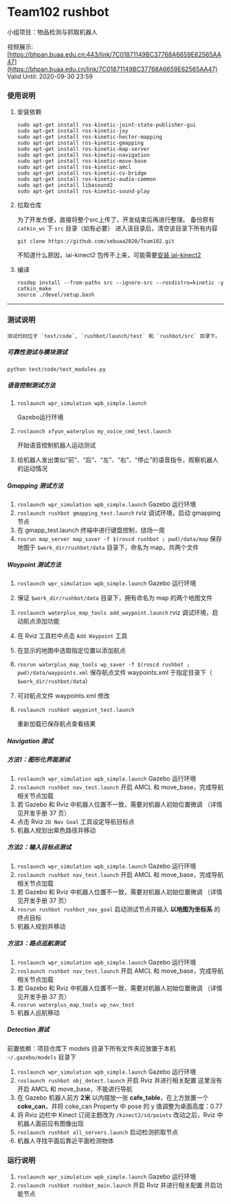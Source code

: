 # Team102 rushbot

小组项目：物品检测与抓取机器人

视频展示: [https://bhpan.buaa.edu.cn:443/link/7C01871149BC37768A6659E62565AA47](https://bhpan.buaa.edu.cn/link/7C01871149BC37768A6659E62565AA47) Valid Until: 2020-09-30 23:59

### 使用说明

1. 安装依赖

   ```
   sudo apt-get install ros-kinetic-joint-state-publisher-gui
   sudo apt-get install ros-kinetic-joy
   sudo apt-get install ros-kinetic-hector-mapping
   sudo apt-get install ros-kinetic-gmapping
   sudo apt-get install ros-kinetic-map-server
   sudo apt-get install ros-kinetic-navigation
   sudo apt-get install ros-kinetic-move-base
   sudo apt-get install ros-kinetic-amcl
   sudo apt-get install ros-kinetic-cv-bridge
   sudo apt-get install ros-kinetic-audio-common
   sudo apt-get install libasound2
   sudo apt-get install ros-kinetic-sound-play
   ```

2. 拉取仓库

   为了开发方便，直接将整个src上传了，开发结束后再进行整理。 备份原有 `catkin_ws` 下 `src` 目录（如有必要） 进入该目录后，清空该目录下所有内容

   ```
   git clone https://github.com/sebuaa2020/Team102.git
   ```

   不知道什么原因，iai-kinect2 包传不上来，可能需要[安装 iai-kinect2](https://zhuanlan.zhihu.com/p/134058262)

3. 编译

   ```
   rosdep install --from-paths src --ignore-src --rosdistro=kinetic -y
   catkin_make
   source ./devel/setup.bash
   ```

------

### 测试说明

```
测试代码位于 `test/code`, `rushbot/launch/test` 和 `rushbot/src` 目录下。
```

##### 可靠性测试与模块测试

```
python test/code/test_modules.py
```

##### 语音控制测试方法

1. `roslaunch wpr_simulation wpb_simple.launch`

   Gazebo运行环境

2. `roslaunch xfyun_waterplus my_voice_cmd_test.launch`

   开始语音控制机器人运动测试

3. 给机器人发出类似“前”、“后”、“左”、“右”、“停止”的语音指令，观察机器人的运动情况

##### Gmapping 测试方法

1. `roslaunch wpr_simulation wpb_simple.launch` Gazebo 运行环境
2. `roslaunch rushbot gmapping_test.launch` rviz 调试环境，启动 gmapping 节点
3. 在 gmapp_test.launch 终端中进行键盘控制，绕场一周
4. `rosrun map_server map_saver -f $(roscd rushbot ; pwd)/data/map` 保存地图于 `$work_dir/rushbot/data` 目录下，命名为 map，共两个文件

##### Waypoint 测试方法

1. `roslaunch wpr_simulation wpb_simple.launch` Gazebo 运行环境

2. 保证 `$work_dir/rushbot/data` 目录下，拥有命名为 map 的两个地图文件

3. `roslaunch waterplus_map_tools add_waypoint.launch` rviz 调试环境，启动航点添加功能

4. 在 Rviz 工具栏中点击 `Add Waypoint` 工具

5. 在显示的地图中选取指定位置以添加航点

6. `rosrun waterplus_map_tools wp_saver -f $(roscd rushbot ; pwd)/data/waypoints.xml` 保存航点文件 waypoints.xml 于指定目录下（ `$work_dir/rushbot/data`）

7. 可对航点文件 waypoints.xml 修改

8. `roslaunch rushbot waypoint_test.launch`

   重新加载已保存航点查看结果

##### Navigation 测试

##### 方法1：图形化界面测试

1. `roslaunch wpr_simulation wpb_simple.launch` Gazebo 运行环境
2. `roslaunch rushbot nav_test.launch` 开启 AMCL 和 move_base，完成导航相关节点加载
3. 若 Gazebo 和 Rviz 中机器人位置不一致，需要对机器人初始位置微调 （详情见开发手册 37 页）
4. 点击 Rviz `2D Nav Goal` 工具设定导航目标点
5. 机器人规划出紫色路径并移动

##### 方法2：输入目标点测试

1. `roslaunch wpr_simulation wpb_simple.launch` Gazebo 运行环境
2. `roslaunch rushbot nav_test.launch` 开启 AMCL 和 move_base，完成导航相关节点加载
3. 若 Gazebo 和 Rviz 中机器人位置不一致，需要对机器人初始位置微调 （详情见开发手册 37 页）
4. `rosrun rushbot rushbot_nav_goal` 启动测试节点并输入 **以地图为坐标系** 的终点目标
5. 机器人规划并移动

##### 方法3：路点巡航测试

1. `roslaunch wpr_simulation wpb_simple.launch` Gazebo 运行环境
2. `roslaunch rushbot nav_test.launch` 开启 AMCL 和 move_base，完成导航相关节点加载
3. 若 Gazebo 和 Rviz 中机器人位置不一致，需要对机器人初始位置微调 （详情见开发手册 37 页）
4. `rosrun waterplus_map_tools wp_nav_test`
5. 机器人巡航移动

##### Detection 测试

前置依赖：项目仓库下 models 目录下所有文件夹应放置于本机 `~/.gazebo/models` 目录下

1. `roslaunch wpr_simulation wpb_simple.launch` Gazebo 运行环境
2. `roslaunch rushbot obj_detect.launch` 开启 Rviz 并进行相关配置 这里没有开启 AMCL 和 move_base，不能进行导航
3. 在 Gazebo 机器人前方 **2米** 以内摆放一张 **cafe_table**，在上方放置一个 **coke_can**，并将 coke_can Property 中 pose 的 y 值调整为桌面高度：0.77
4. 将 Rviz 边栏中 Kinect 订阅主题改为 `/kinect2/sd/points` 改动之后，Rviz 中机器人面前应有图像出现
5. `roslaunch rushbot all_servers.launch` 启动检测抓取节点
6. 机器人寻找平面后靠近平面检测物体

### 运行说明

1. `roslaunch wpr_simulation wpb_simple.launch` Gazebo 运行环境
2. `roslaunch rushbot rushbot_main.launch` 开启 Rviz 并进行相关配置 开启功能节点